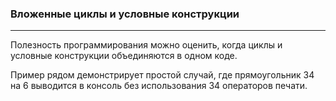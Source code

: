 ### Вложенные циклы и условные конструкции
***

Полезность программирования можно оценить, когда циклы и условные конструкции объединяются в одном коде.

Пример рядом демонстрирует простой случай, где прямоугольник 34 на 6 выводится в консоль без использования 34 операторов печати.